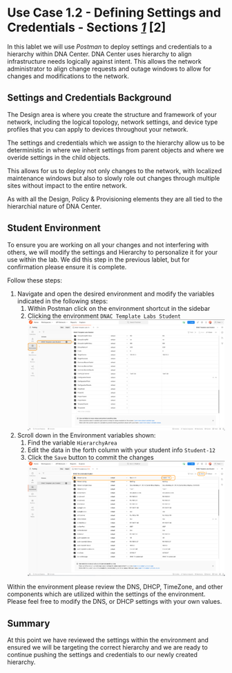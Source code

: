 # Use Case 1.2 - Defining Settings and Credentials - Sections *[1](./section2-settings-2.md)* **[2]**
In this lablet we will use *Postman* to deploy settings and credentials to a hierarchy within DNA Center. DNA Center uses hierarchy to align infrastructure needs logically against intent. This allows the network administrator to align change requests and outage windows to allow for changes and modifications to the network.

## Settings and Credentials Background
The Design area is where you create the structure and framework of your network, including the logical topology, network settings, and device type profiles that you can apply to devices throughout your network.

The settings and credentials which we assign to the hierarchy allow us to be deterministic in where we inherit settings from parent objects and where we overide settings in the child objects.

This allows for us to deploy not only changes to the network, with localized maintenance windows but also to slowly role out changes through multiple sites without impact to the entire network. 

As with all the Design, Policy & Provisioning elements they are all tied to the hierarchial nature of DNA Center. 

## Student Environment
To ensure you are working on all your changes and not interfering with others, we will modify the settings and Hierarchy to personalize it for your use within the lab. We did this step in the previous lablet, but for confirmation please ensure it is complete.

Follow these steps:

1. Navigate and open the desired environment and modify the variables indicated in the following steps:
   1. Within Postman click on the environment shortcut in the sidebar
   2. Clicking the environment `DNAC Template Labs Student`
      ![json](./images/Postman-Environment.png?raw=true "Import JSON")
2. Scroll down in the Environment variables shown:
   1. Find the variable `HierarchyArea`
   2. Edit the data in the forth column with your student info `Student-12` 
   3. Click the `Save` button to commit the changes
      ![json](./images/Postman-Environment-Area-Modify.png?raw=true "Import JSON")

Within the environment please review the DNS, DHCP, TimeZone, and other components which are utilized within the settings of the environment. Please feel free to modify the DNS, or DHCP settings with your own values.

## Summary
At this point we have reviewed the settings within the environment and ensured we will be targeting the correct hierarchy and we are ready to continue pushing the settings and credentials to our newly created hierarchy.
